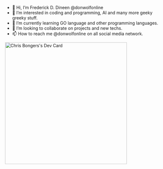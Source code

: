 - 👋 Hi, I’m Frederick D. Dineen @donwolfonline
- 👀 I’m interested in coding and programming, AI and many more geeky greeky stuff.
- 🌱 I’m currently learning GO language and other programming languages.
- 💞️ I’m looking to collaborate on projects and new techs.
- 📫 How to reach me @donwolfonline on all social media network.

<!---
donwolfonline/donwolfonline is a ✨ special ✨ repository because its `README.md` (this file) appears on your GitHub profile.
You can click the Preview link to take a look at your changes.
--->

<a href="https://app.daily.dev/DailyDevTips"><img src="https://api.daily.dev/devcards/b2a0b896ef724e68a2364c727e8e9e6e.png?r=20z" width="400" alt="Chris Bongers's Dev Card"/></a>
